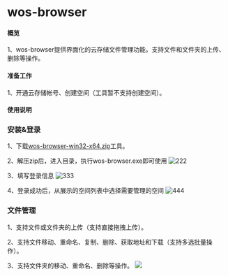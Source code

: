 # wos-browser

#### 概览
1、wos-browser提供界面化的云存储文件管理功能。支持文件和文件夹的上传、删除等操作。

#### 准备工作
1、开通云存储帐号、创建空间（工具暂不支持创建空间）。

#### 使用说明
### 安装&登录
1、下载[wos-browser-win32-x64.zip](http://wcsd.chinanetcenter.com/tool/wos-browser-win32-x64.zip)工具。

2、解压zip后，进入目录，执行wos-browser.exe即可使用
![222](http://wcsd.chinanetcenter.com/guide-wos-browser-pics/1.png)  

3、填写登录信息
![333](http://wcsd.chinanetcenter.com/guide-wos-browser-pics/22.png)  

4、登录成功后，从展示的空间列表中选择需要管理的空间
![444](http://wcsd.chinanetcenter.com/guide-wos-browser-pics/3.png)  


### 文件管理
1、支持文件或文件夹的上传（支持直接拖拽上传）。

2、支持文件移动、重命名、复制、删除、获取地址和下载（支持多选批量操作）。

3、支持文件夹的移动、重命名、删除等操作。
![](http://wcsd.chinanetcenter.com/guide-wos-browser-pics/4.png)  

